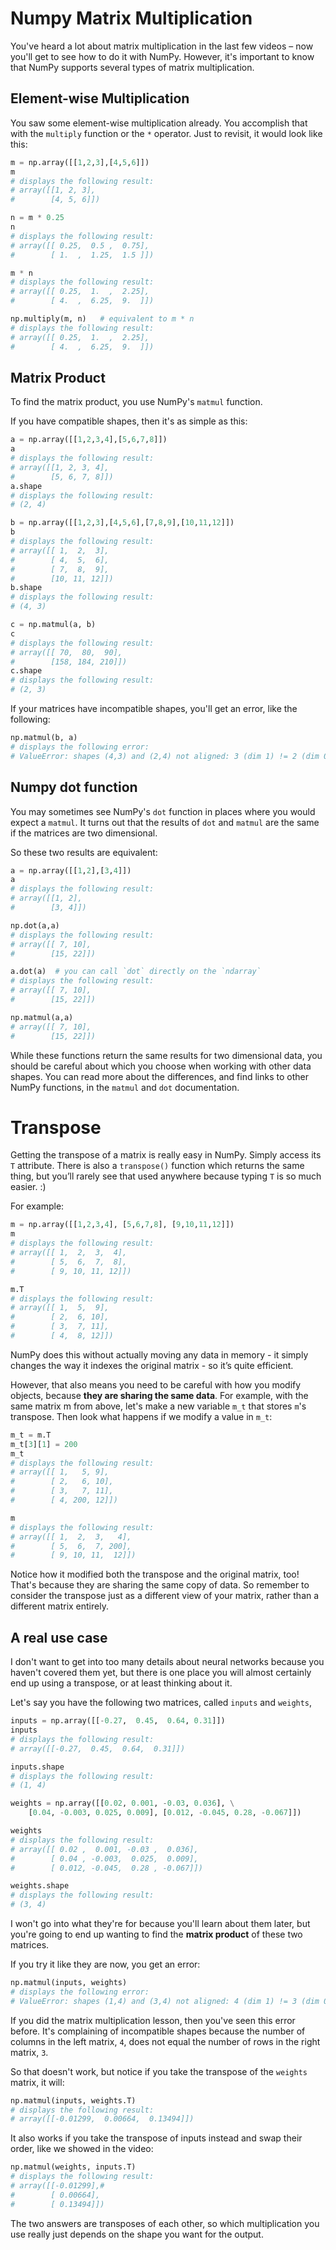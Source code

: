 # Numpy Matrix Multiplication

You've heard a lot about matrix multiplication in the last few videos – now you'll get to see how to do it with NumPy. However, it's important to know that NumPy supports several types of matrix multiplication.

## Element-wise Multiplication

You saw some element-wise multiplication already. You accomplish that with the `multiply` function or the `*` operator. Just to revisit, it would look like this:

```python
m = np.array([[1,2,3],[4,5,6]])
m
# displays the following result:
# array([[1, 2, 3],
#        [4, 5, 6]])

n = m * 0.25
n
# displays the following result:
# array([[ 0.25,  0.5 ,  0.75],
#        [ 1.  ,  1.25,  1.5 ]])

m * n
# displays the following result:
# array([[ 0.25,  1.  ,  2.25],
#        [ 4.  ,  6.25,  9.  ]])

np.multiply(m, n)   # equivalent to m * n
# displays the following result:
# array([[ 0.25,  1.  ,  2.25],
#        [ 4.  ,  6.25,  9.  ]])
```

## Matrix Product

To find the matrix product, you use NumPy's `matmul` function.

If you have compatible shapes, then it's as simple as this:

```python
a = np.array([[1,2,3,4],[5,6,7,8]])
a
# displays the following result:
# array([[1, 2, 3, 4],
#        [5, 6, 7, 8]])
a.shape
# displays the following result:
# (2, 4)

b = np.array([[1,2,3],[4,5,6],[7,8,9],[10,11,12]])
b
# displays the following result:
# array([[ 1,  2,  3],
#        [ 4,  5,  6],
#        [ 7,  8,  9],
#        [10, 11, 12]])
b.shape
# displays the following result:
# (4, 3)

c = np.matmul(a, b)
c
# displays the following result:
# array([[ 70,  80,  90],
#        [158, 184, 210]])
c.shape
# displays the following result:
# (2, 3)
```
If your matrices have incompatible shapes, you'll get an error, like the following:

```python
np.matmul(b, a)
# displays the following error:
# ValueError: shapes (4,3) and (2,4) not aligned: 3 (dim 1) != 2 (dim 0)
```

## Numpy dot function

You may sometimes see NumPy's `dot` function in places where you would expect a `matmul`. It turns out that the results of `dot` and `matmul` are the same if the matrices are two dimensional.

So these two results are equivalent:

```python
a = np.array([[1,2],[3,4]])
a
# displays the following result:
# array([[1, 2],
#        [3, 4]])

np.dot(a,a)
# displays the following result:
# array([[ 7, 10],
#        [15, 22]])

a.dot(a)  # you can call `dot` directly on the `ndarray`
# displays the following result:
# array([[ 7, 10],
#        [15, 22]])

np.matmul(a,a)
# array([[ 7, 10],
#        [15, 22]])
```

While these functions return the same results for two dimensional data, you should be careful about which you choose when working with other data shapes. You can read more about the differences, and find links to other NumPy functions, in the `matmul` and `dot` documentation.

# Transpose

Getting the transpose of a matrix is really easy in NumPy. Simply access its `T` attribute. There is also a `transpose()` function which returns the same thing, but you’ll rarely see that used anywhere because typing `T` is so much easier. :)

For example:
```python
m = np.array([[1,2,3,4], [5,6,7,8], [9,10,11,12]])
m
# displays the following result:
# array([[ 1,  2,  3,  4],
#        [ 5,  6,  7,  8],
#        [ 9, 10, 11, 12]])

m.T
# displays the following result:
# array([[ 1,  5,  9],
#        [ 2,  6, 10],
#        [ 3,  7, 11],
#        [ 4,  8, 12]])
```

NumPy does this without actually moving any data in memory - it simply changes the way it indexes the original matrix - so it’s quite efficient.

However, that also means you need to be careful with how you modify objects, because **they are sharing the same data**. For example, with the same matrix m from above, let's make a new variable `m_t` that stores `m`'s transpose. Then look what happens if we modify a value in `m_t`:

```python
m_t = m.T
m_t[3][1] = 200
m_t
# displays the following result:
# array([[ 1,   5, 9],
#        [ 2,   6, 10],
#        [ 3,   7, 11],
#        [ 4, 200, 12]])

m
# displays the following result:
# array([[ 1,  2,  3,   4],
#        [ 5,  6,  7, 200],
#        [ 9, 10, 11,  12]])
```

Notice how it modified both the transpose and the original matrix, too! That's because they are sharing the same copy of data. So remember to consider the transpose just as a different view of your matrix, rather than a different matrix entirely.

## A real use case

I don't want to get into too many details about neural networks because you haven't covered them yet, but there is one place you will almost certainly end up using a transpose, or at least thinking about it.

Let's say you have the following two matrices, called `inputs` and `weights`,

```python
inputs = np.array([[-0.27,  0.45,  0.64, 0.31]])
inputs
# displays the following result:
# array([[-0.27,  0.45,  0.64,  0.31]])

inputs.shape
# displays the following result:
# (1, 4)

weights = np.array([[0.02, 0.001, -0.03, 0.036], \
    [0.04, -0.003, 0.025, 0.009], [0.012, -0.045, 0.28, -0.067]])

weights
# displays the following result:
# array([[ 0.02 ,  0.001, -0.03 ,  0.036],
#        [ 0.04 , -0.003,  0.025,  0.009],
#        [ 0.012, -0.045,  0.28 , -0.067]])

weights.shape
# displays the following result:
# (3, 4)
```

I won't go into what they're for because you'll learn about them later, but you're going to end up wanting to find the **matrix product** of these two matrices.

If you try it like they are now, you get an error:

```python
np.matmul(inputs, weights)
# displays the following error:
# ValueError: shapes (1,4) and (3,4) not aligned: 4 (dim 1) != 3 (dim 0)
```

If you did the matrix multiplication lesson, then you've seen this error before. It's complaining of incompatible shapes because the number of columns in the left matrix, `4`, does not equal the number of rows in the right matrix, `3`.

So that doesn't work, but notice if you take the transpose of the `weights` matrix, it will:

```python
np.matmul(inputs, weights.T)
# displays the following result:
# array([[-0.01299,  0.00664,  0.13494]])
```

It also works if you take the transpose of inputs instead and swap their order, like we showed in the video:

```python
np.matmul(weights, inputs.T)
# displays the following result:
# array([[-0.01299],# 
#        [ 0.00664],
#        [ 0.13494]])
```

The two answers are transposes of each other, so which multiplication you use really just depends on the shape you want for the output.